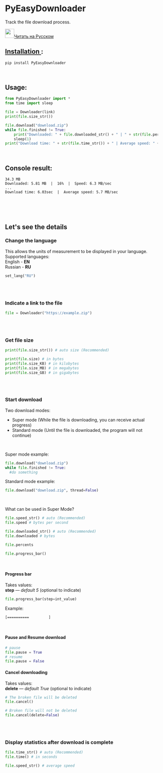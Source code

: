 # PyEasyDownloader
Track the file download process.

<a href="README_RU.md" ><img src="https://emojio.ru/images/twitter-64/1f1f7-1f1fa.png" width="30" height="30"></img>Читать на Русском</a>

## <a href="https://pypi.org/project/PyEasyDownloader/">Installation </a>:

```Python
pip install PyEasyDownloader
```
</br>

## Usage:
```Python
from PyEasyDownloader import *
from time import sleep

file = Downloader(link)
print(file.size_str())

file.download("download.zip")
while file.finished != True:
	print("Downloaded: " + file.downloaded_str() + " | " + str(file.percents) + "% | Speed: " + file.speed_str())
	sleep(1)
print("Download time: " + str(file.time_str()) + " | Average speed: " + file.speed_str())
```
</br>

## Console result:
```
34.3 MB
Downloaded: 5.81 MB  |  16%  |  Speed: 6.3 MB/sec
...
Download time: 6.03sec  |  Average speed: 5.7 MB/sec
```
</br></br></br>


## Let's see the details

### Change the language
This allows the units of measurement to be displayed in your language. </br>
Supported languages: </br>
English - **EN** </br>
Russian - **RU** </br>
```Python
set_lang("RU")
```
</br></br>

### Indicate a link to the file
```Python
file = Downloader("https://example.zip")
```
</br></br>

### Get file size
```Python
print(file.size_str()) # auto size (Recommended)

print(file.size) # in bytes
print(file.size_KB) # in kilobytes
print(file.size_MB) # in megabytes
print(file.size_GB) # in gigabytes
```
</br></br>

### Start download
Two download modes: </br>
<ul>
<li>Super mode (While the file is downloading, you can receive actual progress) </li>
<li>Standard mode (Until the file is downloaded, the program will not continue) </li>
</ul></br>

Super mode example:

```Python
file.download("download.zip")
while file.finished != True:
  #do something
```

Standard mode example:
```Python
file.download("download.zip", thread=False)
```
</br>

What can be used in Super Mode?

```Python
file.speed_str() # auto (Recommended)
file.speed # bytes per second

file.downloaded_str() # auto (Recommended)
file.downloaded # bytes

file.percents

file.progress_bar()
```
</br>

#### Progress bar
Takes values:</br>
**step** — *default 5* (optional to indicate)
```Python
file.progress_bar(step=int_value)
```
Example:

```
[==========         ]
```
</br>

#### Pause and Resume download

```Python
# pause
file.pause = True
# resume
file.pause = False
```

#### Cancel downloading

Takes values:</br>
**delete** — *default True* (optional to indicate)
```Python
# The broken file will be deleted
file.cancel()

# Broken file will not be deleted
file.cancel(delete=False)
```

</br></br>

### Display statistics after download is complete

```Python
file.time_str() # auto (Recommended)
file.time() # in seconds

file.speed_str() # average speed
```
